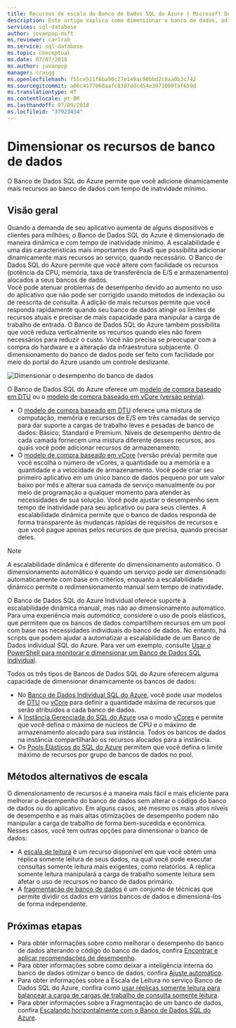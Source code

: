 ```yaml
---
title: Recursos de escala do Banco de Dados SQL do Azure | Microsoft Docs
description: Este artigo explica como dimensionar o banco de dados, adicionando ou removendo os recursos alocados.
services: sql-database
author: jovanpop-msft
ms.reviewer: carlrab
ms.service: sql-database
ms.topic: conceptual
ms.date: 07/07/2018
ms.author: jovanpop
manager: craigg
ms.openlocfilehash: f55ce511f6ba90c27e149ac90bbd2c8aa0b3c742
ms.sourcegitcommit: a06c4177068aafc8387ddcd54e3071099faf659d
ms.translationtype: HT
ms.contentlocale: pt-BR
ms.lasthandoff: 07/09/2018
ms.locfileid: "37923434"
---
```

# <a name="scale-database-resources"></a>Dimensionar os recursos de banco de dados

O Banco de Dados SQL do Azure permite que você adicione dinamicamente mais recursos ao banco de dados com tempo de inatividade mínimo.

## <a name="overview"></a>Visão geral

Quando a demanda de seu aplicativo aumenta de alguns dispositivos e clientes para milhões, o Banco de Dados SQL do Azure é dimensionado de maneira dinâmica e com tempo de inatividade mínimo. A escalabilidade é uma das características mais importantes do PaaS que possibilita adicionar dinamicamente mais recursos ao serviço, quando necessário. O Banco de Dados SQL do Azure permite que você altere com facilidade os recursos (potência da CPU, memória, taxa de transferência de E/S e armazenamento) alocados a seus bancos de dados.  
Você pode atenuar problemas de desempenho devido ao aumento no uso do aplicativo que não pode ser corrigido usando métodos de indexação ou de reescrita de consulta. A adição de mais recursos permite que você responda rapidamente quando seu banco de dados atingir os limites de recursos atuais e precisar de mais capacidade para manipular a carga de trabalho de entrada. O Banco de Dados SQL do Azure também possibilita que você reduza verticalmente os recursos quando eles não forem necessários para reduzir o custo.
Você não precisa se preocupar com a compra do hardware e a alteração da infraestrutura subjacente. O dimensionamento do banco de dados pode ser feito com facilidade por meio do portal do Azure usando um controle deslizante.

![Dimensionar o desempenho do banco de dados](media/sql-database-scalability/scale-performance.svg)

O Banco de Dados SQL do Azure oferece um [modelo de compra baseado em DTU](sql-database-service-tiers-dtu.md) ou o [modelo de compra baseado em vCore (versão prévia)](sql-database-service-tiers-vcore.md). 
-   O [modelo de compra baseado em DTU](sql-database-service-tiers-dtu.md) oferece uma mistura de computação, memória e recursos de E/S em três camadas de serviço para dar suporte a cargas de trabalho leves e pesadas de banco de dados: Básico, Standard e Premium. Níveis de desempenho dentro de cada camada fornecem uma mistura diferente desses recursos, aos quais você pode adicionar recursos de armazenamento.
-   O [modelo de compra baseado em vCore](sql-database-service-tiers-vcore.md) (versão prévia) permite que você escolha o número de vCores, a quantidade ou a memória e a quantidade e a velocidade de armazenamento.
Você pode criar seu primeiro aplicativo em um único banco de dados pequeno por um valor baixo por mês e alterar sua camada de serviço manualmente ou por meio de programação a qualquer momento para atender às necessidades de sua solução. Você pode ajustar o desempenho sem tempo de inatividade para seu aplicativo ou para seus clientes. A escalabilidade dinâmica permite que o banco de dados responda de forma transparente às mudanças rápidas de requisitos de recursos e que você pague apenas pelos recursos de que precisa, quando precisar deles.


> [!NOTE]
> A escalabilidade dinâmica é diferente do dimensionamento automático. O dimensionamento automático é quando um serviço pode ser dimensionado automaticamente com base em critérios, enquanto a escalabilidade dinâmico permite o redimensionamento manual sem tempo de inatividade.
>


O Banco de Dados SQL do Azure Individual oferece suporte à escalabilidade dinâmica manual, mas não ao dimensionamento automático. Para uma experiência mais *automática*, considere o uso de pools elásticos, que permitem que os bancos de dados compartilhem recursos em um pool com base nas necessidades individuais do banco de dados.
No entanto, há scripts que podem ajudar a automatizar a escalabilidade de um Banco de Dados individual SQL do Azure. Para ver um exemplo, consulte [Usar o PowerShell para monitorar e dimensionar um Banco de Dados SQL individual](scripts/sql-database-monitor-and-scale-database-powershell.md).


Todos os três tipos de Bancos de Dados SQL do Azure oferecem alguma capacidade de dimensionar dinamicamente os bancos de dados:
-   No [Banco de Dados Individual SQL do Azure](sql-database-single-database-scale.md), você pode usar modelos de [DTU](sql-database-dtu-resource-limits-single-databases.md) ou [vCore](sql-database-vcore-resource-limits-single-databases.md) para definir a quantidade máxima de recursos que serão atribuídos a cada banco de dados.
-   A [Instância Gerenciada do SQL do Azure](sql-database-managed-instance.md) usa o modo [vCores](/azure/sql-database/sql-database-managed-instance#vcore-based-purchasing-model-preview) e permite que você defina o máximo de núcleos de CPU e o máximo de armazenamento alocado para sua instância. Todos os bancos de dados na instância compartilharão os recursos alocados para a instância.
-   Os [Pools Elásticos do SQL do Azure](sql-database-elastic-pool-scale.md) permitem que você defina o limite máximo de recursos por grupo de bancos de dados no pool.

## <a name="alternative-scale-methods"></a>Métodos alternativos de escala
O dimensionamento de recursos é a maneira mais fácil e mais eficiente para melhorar o desempenho do banco de dados sem alterar o código do banco de dados ou do aplicativo.
Em alguns casos, até mesmo os mais altos níveis de desempenho e as mais altas otimizações de desempenho podem não manipular a carga de trabalho de forma bem-sucedida e econômica. Nesses casos, você tem outras opções para dimensionar o banco de dados:
-   A [escala de leitura](sql-database-read-scale-out.md) é um recurso disponível em que você obtém uma réplica somente leitura de seus dados, na qual você pode executar consultas somente leitura mais exigentes, como relatórios. A réplica somente leitura manipulará a carga de trabalho somente leitura sem afetar o uso de recursos no banco de dados primário.
-   A [fragmentação de banco de dados](sql-database-elastic-scale-introduction.md) é um conjunto de técnicas que permite dividir os dados em vários bancos de dados e dimensioná-los de forma independente.

## <a name="next-steps"></a>Próximas etapas
- Para obter informações sobre como melhorar o desempenho do banco de dados alterando o código do banco de dados, confira [Encontrar e aplicar recomendações de desempenho](sql-database-advisor-portal.md).
- Para obter informações sobre como deixar a inteligência interna do banco de dados otimizar o banco de dados, confira [Ajuste automático](sql-database-automatic-tuning.md).
- Para obter informações sobre a Escala de Leitura no serviço Banco de Dados SQL do Azure, confira como [usar réplicas somente leitura para balancear a carga de cargas de trabalho de consulta somente leitura](sql-database-read-scale-out.md).
- Para obter informações sobre a Fragmentação de um banco de dados, confira [Escalando horizontalmente com o Banco de Dados SQL do Azure](sql-database-elastic-scale-introduction.md).

